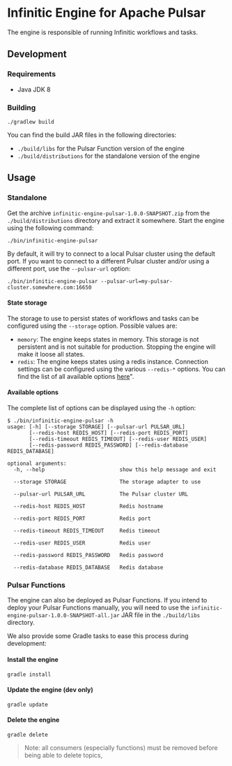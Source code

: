 # Infinitic Engine for Apache Pulsar

The engine is responsible of running Infinitic workflows and tasks.

## Development

### Requirements

- Java JDK 8

### Building

```shell script
./gradlew build
```

You can find the build JAR files in the following directories:

- `./build/libs` for the Pulsar Function version of the engine
- `./build/distributions` for the standalone version of the engine

## Usage

### Standalone

Get the archive `infinitic-engine-pulsar-1.0.0-SNAPSHOT.zip` from the `./build/distributions` directory
and extract it somewhere. Start the engine using the following command:

```shell script
./bin/infinitic-engine-pulsar
```

By default, it will try to connect to a local Pulsar cluster using the default port. If you want to connect
to a different Pulsar cluster and/or using a different port, use the `--pulsar-url` option:

```shell script
./bin/infinitic-engine-pulsar --pulsar-url=my-pulsar-cluster.somewhere.com:16650
```

#### State storage

The storage to use to persist states of workflows and tasks can be configured using the `--storage` option.
Possible values are:

- `memory`: The engine keeps states in memory. This storage is not persistent and is not suitable for production. Stopping
the engine will make it loose all states.
- `redis`: The engine keeps states using a redis instance. Connection settings can be configured using the various
`--redis-*` options. You can find the list of all available options [here](#available-options)".

#### Available options

The complete list of options can be displayed using the `-h` option:

```shell script
$ ./bin/infinitic-engine-pulsar -h
usage: [-h] [--storage STORAGE] [--pulsar-url PULSAR_URL]
       [--redis-host REDIS_HOST] [--redis-port REDIS_PORT]
       [--redis-timeout REDIS_TIMEOUT] [--redis-user REDIS_USER]
       [--redis-password REDIS_PASSWORD] [--redis-database REDIS_DATABASE]

optional arguments:
  -h, --help                        show this help message and exit

  --storage STORAGE                 The storage adapter to use

  --pulsar-url PULSAR_URL           The Pulsar cluster URL

  --redis-host REDIS_HOST           Redis hostname

  --redis-port REDIS_PORT           Redis port

  --redis-timeout REDIS_TIMEOUT     Redis timeout

  --redis-user REDIS_USER           Redis user

  --redis-password REDIS_PASSWORD   Redis password

  --redis-database REDIS_DATABASE   Redis database

```

### Pulsar Functions

The engine can also be deployed as Pulsar Functions.
If you intend to deploy your Pulsar Functions manually, you will need to use the
`infinitic-engine-pulsar-1.0.0-SNAPSHOT-all.jar` JAR file in the `./build/libs` directory.

We also provide some Gradle tasks to ease this process during development:

#### Install the engine

```shell script
gradle install
```

#### Update the engine (dev only)

```shell script
gradle update
```

#### Delete the engine

```shell script
gradle delete
```

> Note:  all consumers (especially functions) must be removed before being able to delete topics,
